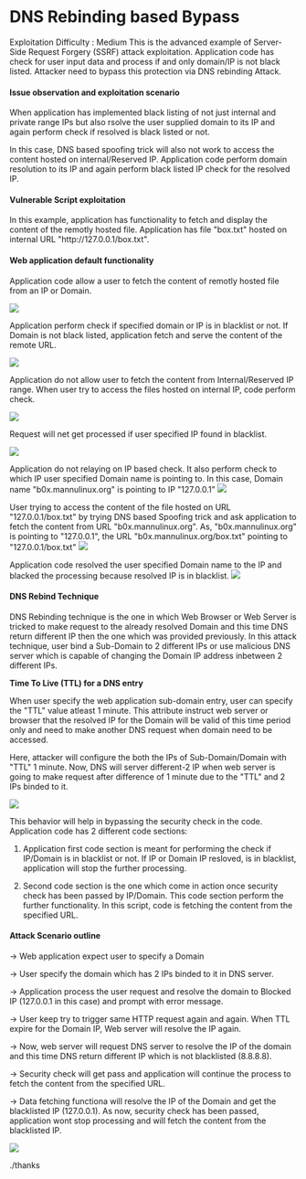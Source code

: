 # DNS Rebinding based Bypass 

Exploitation Difficulty : Medium
This is the advanced example of Server-Side Request Forgery (SSRF) attack exploitation. Application code has check for user input data and process if and only domain/IP is not black listed.
Attacker need to bypass this protection via DNS rebinding Attack. 

<h4><b>Issue observation and exploitation scenario</b></h4>
When application has implemented black listing of not just internal and private range IPs but also rsolve the user supplied domain to its IP and again perform check if resolved is black listed or not.

In this case, DNS based spoofing trick will also not work to access the content hosted on internal/Reserved IP. 
Application code perform domain resolution to its IP and again perform black listed IP check for the resolved IP.


<h4><b>Vulnerable Script exploitation</b></h4>
In this example, application has functionality to fetch and display the content of the remotly hosted file. Application has file "box.txt" hosted on internal URL "http://127.0.0.1/box.txt".

<h4><b>Web application default functionality</b></h4>
Application code allow a user to fetch the content of remotly hosted file from an IP or Domain. 

![](https://github.com/incredibleindishell/SSRF_Vulnerable_lab/blob/master/DNS%20Rebinding%20based%20Bypass/images/DNS_Rebinding_Attack_1.png?raw=true)

Application perform check if specified domain or IP is in blacklist or not. If Domain is not black listed, application fetch and serve the content of the remote URL.

![](https://github.com/incredibleindishell/SSRF_Vulnerable_lab/blob/master/DNS%20Rebinding%20based%20Bypass/images/DNS_Rebinding_Attack_2.png?raw=true)

Application do not allow user to fetch the content from Internal/Reserved IP range. When user try to access the files hosted on internal IP, code perform check.

![](https://github.com/incredibleindishell/SSRF_Vulnerable_lab/blob/master/DNS%20Rebinding%20based%20Bypass/images/DNS_Rebinding_Attack_3.png?raw=true)

Request will net get processed if user specified IP found in blacklist.

![](https://github.com/incredibleindishell/SSRF_Vulnerable_lab/blob/master/DNS%20Rebinding%20based%20Bypass/images/DNS_Rebinding_Attack_4.png?raw=true)

Application do not relaying on IP based check. It also perform check to which IP user specified Domain name is pointing to.
In this case, Domain name "b0x.mannulinux.org" is pointing to IP "127.0.0.1"
![](https://github.com/incredibleindishell/SSRF_Vulnerable_lab/blob/master/DNS%20Rebinding%20based%20Bypass/images/DNS_Rebinding_Attack_5.png?raw=true)

User trying to access the content of the file hosted on URL "127.0.0.1/box.txt" by trying DNS based Spoofing trick and ask application to fetch the content from URL "b0x.mannulinux.org". As, "b0x.mannulinux.org" is pointing to "127.0.0.1", the URL "b0x.mannulinux.org/box.txt" pointing to "127.0.0.1/box.txt"
![](https://github.com/incredibleindishell/SSRF_Vulnerable_lab/blob/master/DNS%20Rebinding%20based%20Bypass/images/DNS_Rebinding_Attack_6.png?raw=true)

Application code resolved the user specified Domain name to the IP and blacked the processing because resolved IP is in blacklist. 
![](https://github.com/incredibleindishell/SSRF_Vulnerable_lab/blob/master/DNS%20Rebinding%20based%20Bypass/images/DNS_Rebinding_Attack_7.png?raw=true)


<h4><b>DNS Rebind Technique</b></h4>
DNS Rebinding technique is the one in which Web Browser or Web Server is tricked to make request to the already resolved Domain and this time DNS return different IP then the one which was provided previously.
In this attack technique, user bind a Sub-Domain to 2 different IPs or use malicious DNS server which is capable of changing the Domain IP address inbetween 2 different IPs. 

<b>Time To Live (TTL) for a DNS entry</b>

When user specify the web application sub-domain entry, user can specify the "TTL" value atleast 1 minute. This attribute instruct web server or browser that the resolved IP for the Domain will be valid of this time period only and need to make another DNS request when domain need to be accessed. 

Here, attacker will configure the both the IPs of Sub-Domain/Domain with "TTL" 1 minute. Now, DNS will server different-2 IP when web server is going to make request after difference of 1 minute due to the "TTL" and 2 IPs binded to it.

![](https://github.com/incredibleindishell/SSRF_Vulnerable_lab/blob/master/DNS%20Rebinding%20based%20Bypass/images/DNS_Rebinding_Attack_13.png?raw=true)

This behavior will help in bypassing the security check in the code. Application code has 2 different code sections:
  1) Application first code section is meant for performing the check if IP/Domain is in blacklist or not. If IP or Domain IP resloved, is in blacklist, application will stop the further processing.
  
  2) Second code section is the one which come in action once security check has been passed by IP/Domain. This code section perform the further functionality. In this script, code is fetching the content from the specified URL.
  
 <h4><b>Attack Scenario outline</b></h4>
  
  -> Web application expect user to specify a Domain 
  
 -> User specify the domain which has 2 IPs binded to it in DNS server.
 
 -> Application process the user request and resolve the domain to Blocked IP (127.0.0.1 in this case) and prompt with error message.
 
 -> User keep try to trigger same HTTP request again and again. When TTL expire for the Domain IP, Web server will resolve the IP again.
 
 -> Now, web server will request DNS server to resolve the IP of the domain and this time DNS return different IP which is not blacklisted (8.8.8.8).
 
 -> Security check will get pass and application will continue the process to fetch the content from the specified URL.
 
 -> Data fetching functiona will resolve the IP of the Domain and get the blacklisted IP (127.0.0.1). As now, security check has been passed, application wont stop processing and will fetch the content from the blacklisted IP.
 
![](https://github.com/incredibleindishell/SSRF_Vulnerable_lab/blob/master/DNS%20Rebinding%20based%20Bypass/images/DNS_Rebinding_Attack_12.png?raw=true) 

./thanks
